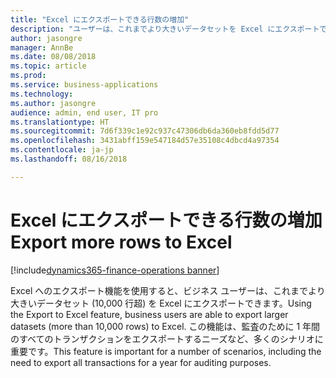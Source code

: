 ```yaml
---
title: "Excel にエクスポートできる行数の増加"
description: "ユーザーは、これまでより大きいデータセットを Excel にエクスポートできます"
author: jasongre
manager: AnnBe
ms.date: 08/08/2018
ms.topic: article
ms.prod: 
ms.service: business-applications
ms.technology: 
ms.author: jasongre
audience: admin, end user, IT pro
ms.translationtype: HT
ms.sourcegitcommit: 7d6f339c1e92c937c47306db6da360eb8fdd5d77
ms.openlocfilehash: 3431abff159e547184d57e35108c4dbcd4a97354
ms.contentlocale: ja-jp
ms.lasthandoff: 08/16/2018

---
```


# <a name="export-more-rows-to-excel"></a><span data-ttu-id="fad81-103">Excel にエクスポートできる行数の増加</span><span class="sxs-lookup"><span data-stu-id="fad81-103">Export more rows to Excel</span></span>

[!include[dynamics365-finance-operations banner](../includes/dynamics365-finance-operations.md)]

<span data-ttu-id="fad81-104">Excel へのエクスポート機能を使用すると、ビジネス ユーザーは、これまでより大きいデータセット (10,000 行超) を Excel にエクスポートできます。</span><span class="sxs-lookup"><span data-stu-id="fad81-104">Using the Export to Excel feature, business users are able to export larger datasets (more than 10,000 rows) to Excel.</span></span> <span data-ttu-id="fad81-105">この機能は、監査のために 1 年間のすべてのトランザクションをエクスポートするニーズなど、多くのシナリオに重要です。</span><span class="sxs-lookup"><span data-stu-id="fad81-105">This feature is important for a number of scenarios, including the need to export all transactions for a year for auditing purposes.</span></span>    

